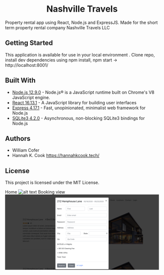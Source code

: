 <h1 align='center'> Nashville Travels </h1>
 

<p align='left'> Property rental app using React, Node.js and ExpressJS. Made for the short term property rental company Nashville Travels LLC</p>


## Getting Started

This application is available for use in your local environment . Clone repo, install dev dependencies using npm install, npm start  -> http://localhost:8001/



## Built With

* [Node.js 12.9.0](https://nodejs.org/docs/latest-v12.x/api/) - Node.js® is a JavaScript runtime built on Chrome's V8 JavaScript engine.
* [React 16.13.1](https://reactjs.org/docs/react-api.html) - A JavaScript library for building user interfaces
* [Express 4.17.1](https://expressjs.com/) - Fast, unopinionated, minimalist web framework for Node.js
* [SQLite3 4.2.0](https://github.com/mapbox/node-sqlite3/wiki) - Asynchronous, non-blocking SQLite3 bindings for Node.js




## Authors

* William Cofer 
* Hannah K. Cook https://hannahkcook.tech/ 

## License

This project is licensed under the MIT License.



Home
![alt text](https://raw.githubusercontent.com/willcofer555/nashville_travels/master/src/img/home_datepicker.png)
Booking view
![alt text](https://raw.githubusercontent.com/willcofer555/nashville_travels/master/src/img/bookview.png)







